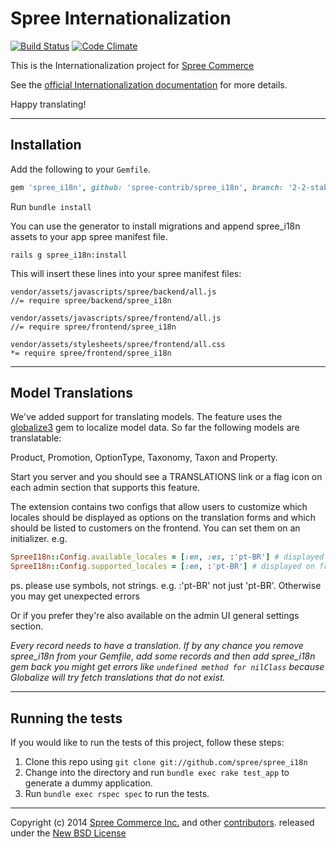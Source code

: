 # Spree Internationalization

[![Build Status](https://travis-ci.org/spree-contrib/spree_i18n.svg?branch=2-2-stable)](https://travis-ci.org/spree-contrib/spree_i18n)
[![Code Climate](https://codeclimate.com/github/spree/spree_i18n/badges/gpa.svg)](https://codeclimate.com/github/spree/spree_i18n)

This is the Internationalization project for [Spree Commerce][1]

See the [official Internationalization documentation][2] for more details.

Happy translating!

---

## Installation

Add the following to your `Gemfile`.

```ruby
gem 'spree_i18n', github: 'spree-contrib/spree_i18n', branch: '2-2-stable'
```

Run `bundle install`

You can use the generator to install migrations and append spree_i18n assets to
your app spree manifest file.

    rails g spree_i18n:install

This will insert these lines into your spree manifest files:

```
vendor/assets/javascripts/spree/backend/all.js
//= require spree/backend/spree_i18n

vendor/assets/javascripts/spree/frontend/all.js
//= require spree/frontend/spree_i18n

vendor/assets/stylesheets/spree/frontend/all.css
*= require spree/frontend/spree_i18n
```

---

## Model Translations

We've added support for translating models. The feature uses the [globalize3][3]
gem to localize model data. So far the following models are translatable:

  Product, Promotion, OptionType, Taxonomy, Taxon and Property.

Start you server and you should see a TRANSLATIONS link or a flag icon on each
admin section that supports this feature.

The extension contains two configs that allow users to customize which locales
should be displayed as options on the translation forms and which should be
listed to customers on the frontend. You can set them on an initializer. e.g.

```ruby
SpreeI18n::Config.available_locales = [:en, :es, :'pt-BR'] # displayed on translation forms
SpreeI18n::Config.supported_locales = [:en, :'pt-BR'] # displayed on frontend select box
```

ps. please use symbols, not strings. e.g. :'pt-BR' not just 'pt-BR'. Otherwise
you may get unexpected errors

Or if you prefer they're also available on the admin UI general settings section.

*Every record needs to have a translation. If by any chance you remove spree_i18n
from your Gemfile, add some records and then add spree_i18n gem back you might get
errors like ``undefined method for nilClass`` because Globalize will try fetch
translations that do not exist.*

---

## Running the tests

If you would like to run the tests of this project, follow these steps:

1. Clone this repo using `git clone git://github.com/spree/spree_i18n`
2. Change into the directory and run `bundle exec rake test_app` to generate a dummy application.
3. Run `bundle exec rspec spec` to run the tests.

---

Copyright (c) 2014 [Spree Commerce Inc.][1] and other [contributors][4]. released under the [New BSD License][4]

[1]: http://spreecommerce.com
[2]: http://guides.spreecommerce.com/i18n.html
[3]: https://github.com/spree-contrib/spree_i18n/graphs/contributors
[4]: https://github.com/spree-contrib/spree_i18n/tree/master/LICENSE
